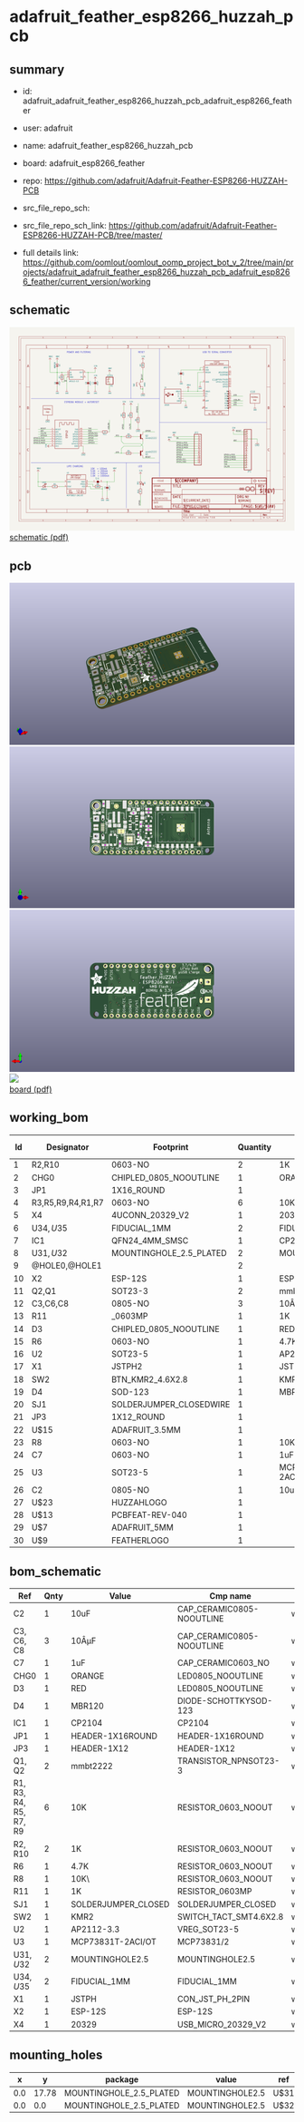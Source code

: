 # adafruit_feather_esp8266_huzzah_pcb
 
## summary 
* id: adafruit_adafruit_feather_esp8266_huzzah_pcb_adafruit_esp8266_feather
* user: adafruit
* name: adafruit_feather_esp8266_huzzah_pcb
* board: adafruit_esp8266_feather
* repo: https://github.com/adafruit/Adafruit-Feather-ESP8266-HUZZAH-PCB



* src_file_repo_sch: 
* src_file_repo_sch_link: https://github.com/adafruit/Adafruit-Feather-ESP8266-HUZZAH-PCB/tree/master/
* full details link: https://github.com/oomlout/oomlout_oomp_project_bot_v_2/tree/main/projects/adafruit_adafruit_feather_esp8266_huzzah_pcb_adafruit_esp8266_feather/current_version/working  

## schematic  
![](working_schematic_600.png)  
[schematic (pdf)](working_schematic.pdf) 






















## pcb  
![](working_3d_600.png) 
![](working_3d_front_600.png)  
![](working_3d_back_600.png)  
![](working_600.png)  
[board (pdf)](working.pdf)  

## working_bom
| Id | Designator | Footprint | Quantity | Designation | Supplier and ref |  | None | 
| --- | --- | --- | --- | --- | --- | --- | --- | 
| 1 | R2,R10 | 0603-NO | 2 | 1K |  |  | [''] | 
| 2 | CHG0 | CHIPLED_0805_NOOUTLINE | 1 | ORANGE |  |  | [''] | 
| 3 | JP1 | 1X16_ROUND | 1 |  |  |  | [''] | 
| 4 | R3,R5,R9,R4,R1,R7 | 0603-NO | 6 | 10K |  |  | [''] | 
| 5 | X4 | 4UCONN_20329_V2 | 1 | 20329 |  |  | [''] | 
| 6 | U$34,U$35 | FIDUCIAL_1MM | 2 | FIDUCIAL_1MM |  |  | [''] | 
| 7 | IC1 | QFN24_4MM_SMSC | 1 | CP2104 |  |  | [''] | 
| 8 | U$31,U$32 | MOUNTINGHOLE_2.5_PLATED | 2 | MOUNTINGHOLE2.5 |  |  | [''] | 
| 9 | @HOLE0,@HOLE1 |  | 2 |  |  |  | [''] | 
| 10 | X2 | ESP-12S | 1 | ESP-12 |  |  | [''] | 
| 11 | Q2,Q1 | SOT23-3 | 2 | mmbt2222 |  |  | [''] | 
| 12 | C3,C6,C8 | 0805-NO | 3 | 10ÂµF |  |  | [''] | 
| 13 | R11 | _0603MP | 1 | 1K |  |  | [''] | 
| 14 | D3 | CHIPLED_0805_NOOUTLINE | 1 | RED |  |  | [''] | 
| 15 | R6 | 0603-NO | 1 | 4.7K |  |  | [''] | 
| 16 | U2 | SOT23-5 | 1 | AP2112-3.3 |  |  | [''] | 
| 17 | X1 | JSTPH2 | 1 | JSTPH |  |  | [''] | 
| 18 | SW2 | BTN_KMR2_4.6X2.8 | 1 | KMR2 |  |  | [''] | 
| 19 | D4 | SOD-123 | 1 | MBR120 |  |  | [''] | 
| 20 | SJ1 | SOLDERJUMPER_CLOSEDWIRE | 1 |  |  |  | [''] | 
| 21 | JP3 | 1X12_ROUND | 1 |  |  |  | [''] | 
| 22 | U$15 | ADAFRUIT_3.5MM | 1 |  |  |  | [''] | 
| 23 | R8 | 0603-NO | 1 | 10K\ |  |  | [''] | 
| 24 | C7 | 0603-NO | 1 | 1uF |  |  | [''] | 
| 25 | U3 | SOT23-5 | 1 | MCP73831T-2ACI/OT |  |  | [''] | 
| 26 | C2 | 0805-NO | 1 | 10uF |  |  | [''] | 
| 27 | U$23 | HUZZAHLOGO | 1 |  |  |  | [''] | 
| 28 | U$13 | PCBFEAT-REV-040 | 1 |  |  |  | [''] | 
| 29 | U$7 | ADAFRUIT_5MM | 1 |  |  |  | [''] | 
| 30 | U$9 | FEATHERLOGO | 1 |  |  |  | [''] | 


## bom_schematic
| Ref | Qnty | Value | Cmp name | Footprint | Description | Vendor | DNP | 
| --- | --- | --- | --- | --- | --- | --- | --- | 
| C2 | 1 | 10uF | CAP_CERAMIC0805-NOOUTLINE | working:0805-NO |  |  |  | 
| C3, C6, C8 | 3 | 10ÂµF | CAP_CERAMIC0805-NOOUTLINE | working:0805-NO |  |  |  | 
| C7 | 1 | 1uF | CAP_CERAMIC0603_NO | working:0603-NO |  |  |  | 
| CHG0 | 1 | ORANGE | LED0805_NOOUTLINE | working:CHIPLED_0805_NOOUTLINE |  |  |  | 
| D3 | 1 | RED | LED0805_NOOUTLINE | working:CHIPLED_0805_NOOUTLINE |  |  |  | 
| D4 | 1 | MBR120 | DIODE-SCHOTTKYSOD-123 | working:SOD-123 |  |  |  | 
| IC1 | 1 | CP2104 | CP2104 | working:QFN24_4MM_SMSC |  |  |  | 
| JP1 | 1 | HEADER-1X16ROUND | HEADER-1X16ROUND | working:1X16_ROUND |  |  |  | 
| JP3 | 1 | HEADER-1X12 | HEADER-1X12 | working:1X12_ROUND |  |  |  | 
| Q1, Q2 | 2 | mmbt2222 | TRANSISTOR_NPNSOT23-3 | working:SOT23-3 |  |  |  | 
| R1, R3, R4, R5, R7, R9 | 6 | 10K | RESISTOR_0603_NOOUT | working:0603-NO |  |  |  | 
| R2, R10 | 2 | 1K | RESISTOR_0603_NOOUT | working:0603-NO |  |  |  | 
| R6 | 1 | 4.7K | RESISTOR_0603_NOOUT | working:0603-NO |  |  |  | 
| R8 | 1 | 10K\ | RESISTOR_0603_NOOUT | working:0603-NO |  |  |  | 
| R11 | 1 | 1K | RESISTOR_0603MP | working:_0603MP |  |  |  | 
| SJ1 | 1 | SOLDERJUMPER_CLOSED | SOLDERJUMPER_CLOSED | working:SOLDERJUMPER_CLOSEDWIRE |  |  |  | 
| SW2 | 1 | KMR2 | SWITCH_TACT_SMT4.6X2.8 | working:BTN_KMR2_4.6X2.8 |  |  |  | 
| U2 | 1 | AP2112-3.3 | VREG_SOT23-5 | working:SOT23-5 |  |  |  | 
| U3 | 1 | MCP73831T-2ACI/OT | MCP73831/2 | working:SOT23-5 |  |  |  | 
| U$31, U$32 | 2 | MOUNTINGHOLE2.5 | MOUNTINGHOLE2.5 | working:MOUNTINGHOLE_2.5_PLATED |  |  |  | 
| U$34, U$35 | 2 | FIDUCIAL_1MM | FIDUCIAL_1MM | working:FIDUCIAL_1MM |  |  |  | 
| X1 | 1 | JSTPH | CON_JST_PH_2PIN | working:JSTPH2 |  |  |  | 
| X2 | 1 | ESP-12S | ESP-12S | working:ESP-12S |  |  |  | 
| X4 | 1 | 20329 | USB_MICRO_20329_V2 | working:4UCONN_20329_V2 |  |  |  | 


## mounting_holes
| x | y | package | value | ref | size | 
| --- | --- | --- | --- | --- | --- | 
| 0.0 | 17.78 | MOUNTINGHOLE_2.5_PLATED | MOUNTINGHOLE2.5 | U$31 | m3 | 
| 0.0 | 0.0 | MOUNTINGHOLE_2.5_PLATED | MOUNTINGHOLE2.5 | U$32 | m3 | 


